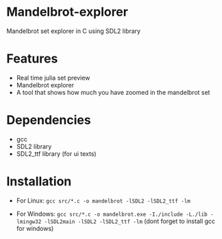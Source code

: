 # Mandelbrot-explorer
Mandelbrot set explorer in C using SDL2 library

# Features

- Real time julia set preview
- Mandelbrot explorer
- A tool that shows how much you have zoomed in the mandelbrot set

# Dependencies

- gcc
- SDL2 library
- SDL2_ttf library (for ui texts)

# Installation

- For Linux: `gcc src/*.c -o mandelbrot -lSDL2 -lSDL2_ttf -lm`

- For Windows: `gcc src/*.c -o mandelbrot.exe -I./include -L./lib -lmingw32 -lSDL2main -lSDL2 -lSDL2_ttf -lm` (dont forget to install gcc for windows)
